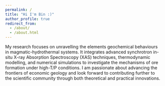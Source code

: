 ```yaml
---
permalink: /
title: "Hi I'm Bin :)"
author_profile: true
redirect_from: 
  - /about/
  - /about.html
---
```


<p>My research focuses on unravelling the elements geochemical behaviours in magmatic-hydrothermal systems. It integrates advanced synchrotron in-situ X-ray Absorption Spectroscopy (XAS) techniques, thermodynamic modelling, and numerical simulations to investigate the mechanisms of ore formation under high-T/P conditions. I am passionate about advancing the frontiers of economic geology and look forward to contributing further to the scientific community through both theoretical and practical innovations.</p>

